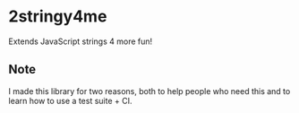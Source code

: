 # 2stringy4me
Extends JavaScript strings 4 more fun!

## Note
I made this library for two reasons, both to help people who need this and to learn how to use a test suite + CI.
